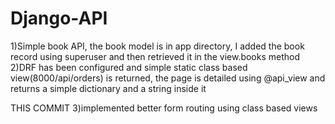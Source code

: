 # Django-API

1)Simple book API, the book model is in app directory, I added the book record using superuser and then retrieved it in the view.books method
2)DRF has been configured and simple static class based view(8000/api/orders) is returned, the page is detailed using @api_view and returns a simple dictionary and a string inside it

THIS COMMIT
3)implemented better form routing using class based views